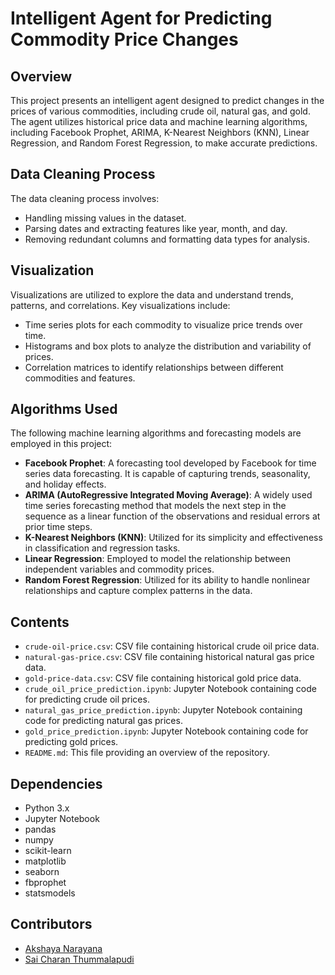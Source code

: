 # Intelligent Agent for Predicting Commodity Price Changes

## Overview
This project presents an intelligent agent designed to predict changes in the prices of various commodities, including crude oil, natural gas, and gold. The agent utilizes historical price data and machine learning algorithms, including Facebook Prophet, ARIMA, K-Nearest Neighbors (KNN), Linear Regression, and Random Forest Regression, to make accurate predictions.

## Data Cleaning Process
The data cleaning process involves:
- Handling missing values in the dataset.
- Parsing dates and extracting features like year, month, and day.
- Removing redundant columns and formatting data types for analysis.

## Visualization
Visualizations are utilized to explore the data and understand trends, patterns, and correlations. Key visualizations include:
- Time series plots for each commodity to visualize price trends over time.
- Histograms and box plots to analyze the distribution and variability of prices.
- Correlation matrices to identify relationships between different commodities and features.

## Algorithms Used
The following machine learning algorithms and forecasting models are employed in this project:
- **Facebook Prophet**: A forecasting tool developed by Facebook for time series data forecasting. It is capable of capturing trends, seasonality, and holiday effects.
- **ARIMA (AutoRegressive Integrated Moving Average)**: A widely used time series forecasting method that models the next step in the sequence as a linear function of the observations and residual errors at prior time steps.
- **K-Nearest Neighbors (KNN)**: Utilized for its simplicity and effectiveness in classification and regression tasks.
- **Linear Regression**: Employed to model the relationship between independent variables and commodity prices.
- **Random Forest Regression**: Utilized for its ability to handle nonlinear relationships and capture complex patterns in the data.

## Contents
- `crude-oil-price.csv`: CSV file containing historical crude oil price data.
- `natural-gas-price.csv`: CSV file containing historical natural gas price data.
- `gold-price-data.csv`: CSV file containing historical gold price data.
- `crude_oil_price_prediction.ipynb`: Jupyter Notebook containing code for predicting crude oil prices.
- `natural_gas_price_prediction.ipynb`: Jupyter Notebook containing code for predicting natural gas prices.
- `gold_price_prediction.ipynb`: Jupyter Notebook containing code for predicting gold prices.
- `README.md`: This file providing an overview of the repository.


## Dependencies
- Python 3.x
- Jupyter Notebook
- pandas
- numpy
- scikit-learn
- matplotlib
- seaborn
- fbprophet
- statsmodels

## Contributors
- [Akshaya Narayana](https://github.com/contributor_username)
- [Sai Charan Thummalapudi](https://github.com/your_username)

